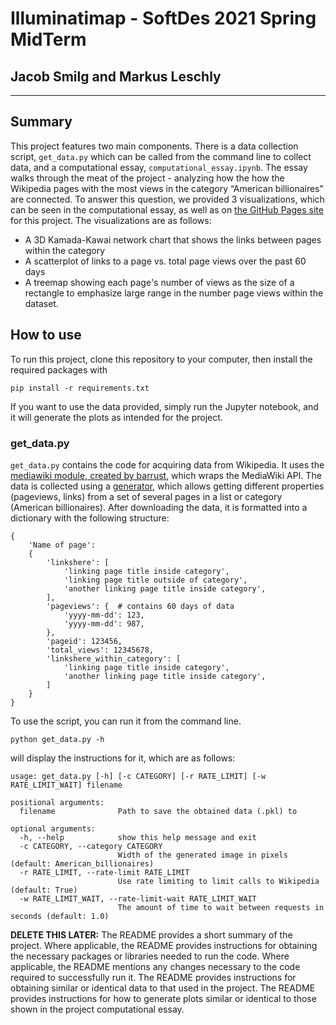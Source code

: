 # Illuminatimap - SoftDes 2021 Spring MidTerm
## Jacob Smilg and Markus Leschly
---
## Summary

This project features two main components. There is a data collection script, `get_data.py` which can be called from the command line to collect data, and a computational essay, `computational_essay.ipynb`. The essay walks through the meat of the project - analyzing how the how the Wikipedia pages with the most views in the category “American billionaires" are connected. To answer this question, we provided 3 visualizations, which can be seen in the computational essay, as well as on [the GitHub Pages site](olincollege.github.io/illuminatimap) for this project. The visualizations are as follows:

* A 3D Kamada-Kawai network chart that shows the links between pages within the category
* A scatterplot of links to a page vs. total page views over the past 60 days
* A treemap showing each page's number of views as the size of a rectangle to emphasize large range in the number page views within the dataset.

## How to use

To run this project, clone this repository to your computer, then install the required packages with

`pip install -r requirements.txt`

If you want to use the data provided, simply run the Jupyter notebook, and it will generate the plots as intended for the project.

### get_data.py

`get_data.py` contains the code for acquiring data from Wikipedia. It uses the [mediawiki module, created by barrust](https://github.com/barrust/mediawiki), which wraps the MediaWiki API. The data is collected using a [generator](https://www.mediawiki.org/wiki/API:Query#Example_6:_Generators), which allows getting different properties (pageviews, links) from a set of several pages in a list or category (American billionaires). After downloading the data, it is formatted into a dictionary with the following structure:
```
{
    'Name of page':
    {
        'linkshere': [
            'linking page title inside category',
            'linking page title outside of category',
            'another linking page title inside category',
        ],
        'pageviews': {  # contains 60 days of data
            'yyyy-mm-dd': 123,
            'yyyy-mm-dd': 987,
        },
        'pageid': 123456,
        'total_views': 12345678,
        'linkshere_within_category': [
            'linking page title inside category',
            'another linking page title inside category',
        ]
    }
}
```

To use the script, you can run it from the command line.

`python get_data.py -h`

will display the instructions for it, which are as follows:

```
usage: get_data.py [-h] [-c CATEGORY] [-r RATE_LIMIT] [-w RATE_LIMIT_WAIT] filename

positional arguments:
  filename              Path to save the obtained data (.pkl) to

optional arguments:
  -h, --help            show this help message and exit
  -c CATEGORY, --category CATEGORY
                        Width of the generated image in pixels (default: American_billionaires)
  -r RATE_LIMIT, --rate-limit RATE_LIMIT
                        Use rate limiting to limit calls to Wikipedia (default: True)
  -w RATE_LIMIT_WAIT, --rate-limit-wait RATE_LIMIT_WAIT
                        The amount of time to wait between requests in seconds (default: 1.0)
```


**DELETE THIS LATER:**
The README provides a short summary of the project.
Where applicable, the README provides instructions for obtaining the necessary packages or libraries needed to run the code.
Where applicable, the README mentions any changes necessary to the code required to successfully run it.
The README provides instructions for obtaining similar or identical data to that used in the project.
The README provides instructions for how to generate plots similar or identical to those shown in the project computational essay.